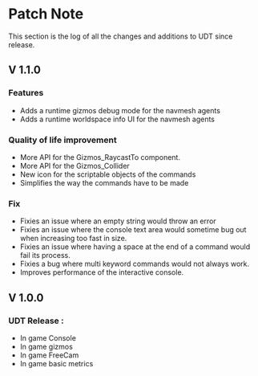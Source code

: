 # Patch Note

This section is the log of all the changes and additions to UDT since release.

## V 1.1.0
### Features
- Adds a runtime gizmos debug mode for the navmesh agents
- Adds a runtime worldspace info UI for the navmesh agents

### Quality of life improvement
- More API for the Gizmos_RaycastTo component.
- More API for the Gizmos_Collider
- New icon for the scriptable objects of the commands
- Simplifies the way the commands have to be made

### Fix
- Fixies an issue where an empty string would throw an error
- Fixies an issue where the console text area would sometime bug out when increasing too
fast in size.
- Fixies an issue where having a space at the end of a command would fail its process.
- Fixies a bug where multi keyword commands would not always work.
- Improves performance of the interactive console.

## V 1.0.0

### UDT Release :

- In game Console
- In game gizmos
- In game FreeCam
- In game basic metrics
